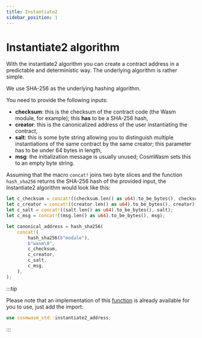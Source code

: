 ```yaml
---
title: Instantiate2
sidebar_position: 1
---
```




# Instantiate2 algorithm

With the instantiate2 algorithm you can create a contract address in a predictable and deterministic
way. The underlying algorithm is rather simple.

We use SHA-256 as the underlying hashing algorithm.

You need to provide the following inputs:

- **checksum**: this is the checksum of the contract code (the Wasm module, for example); this
  **has** to be a SHA-256 hash,
- **creator**: this is the canonicalized address of the user instantiating the contract,
- **salt**: this is some byte string allowing you to distinguish multiple instantiations of the same
  contract by the same creator; this parameter has to be under 64 bytes in length,
- **msg**: the initialization message is usually unused; CosmWasm sets this to an empty byte string.

Assuming that the macro `concat!` joins two byte slices and the function `hash_sha256`
returns the SHA-256 hash of the provided input, the Instantiate2 algorithm would look like this:

```rust title="instantiate2.rs"
let c_checksum = concat!((checksum.len() as u64).to_be_bytes(), checksum);
let c_creator = concat!((creator.len() as u64).to_be_bytes(), creator);
let c_salt = concat!((salt.len() as u64).to_be_bytes(), salt);
let c_msg = concat!((msg.len() as u64).to_be_bytes(), msg);

let canonical_address = hash_sha256(
    concat!(
        hash_sha256(b"module"),
        b"wasm\0",
        c_checksum,
        c_creator,
        c_salt,
        c_msg,
    ),
);
```

:::tip

Please note that an implementation of this [function][instantiate2_address] is already
available for you to use, just add the import:

```rust
use cosmwasm_std::instantiate2_address;
```

:::

[instantiate2_address]: https://docs.rs/cosmwasm-std/latest/cosmwasm_std/fn.instantiate2_address.html
